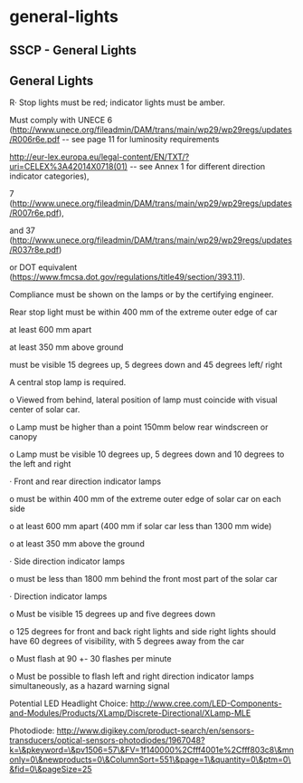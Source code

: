 # general-lights

## SSCP - General Lights

## General Lights

R·    Stop lights must be red; indicator lights must be amber.

&#x20;    Must comply with UNECE 6 (http://www.unece.org/fileadmin/DAM/trans/main/wp29/wp29regs/updates/R006r6e.pdf -- see page 11 for                                                     luminosity requirements

&#x20;                                       http://eur-lex.europa.eu/legal-content/EN/TXT/?uri=CELEX%3A42014X0718(01) -- see Annex 1 for different                                                    direction indicator categories),&#x20;

&#x20;                                       7 (http://www.unece.org/fileadmin/DAM/trans/main/wp29/wp29regs/updates/R007r6e.pdf),

&#x20;                                       and 37 (http://www.unece.org/fileadmin/DAM/trans/main/wp29/wp29regs/updates/R037r8e.pdf)

&#x20;                                       or DOT equivalent (https://www.fmcsa.dot.gov/regulations/title49/section/393.11).&#x20;

&#x20;   Compliance must be shown on the lamps or by the certifying engineer.

&#x20;    Rear stop light must be within 400 mm of the extreme outer edge of car

&#x20;                           at least 600 mm apart

&#x20;                           at least 350 mm above ground

&#x20;                           must be visible 15 degrees up, 5 degrees down and 45 degrees left/ right

&#x20;    A central stop lamp is required.

o   Viewed from behind, lateral position of lamp must coincide with visual center of solar car.

o   Lamp must be higher than a point 150mm below rear windscreen or canopy

o   Lamp must be visible 10 degrees up, 5 degrees down and 10 degrees to the left and right

·          Front and rear direction indicator lamps

o   must be within 400 mm of the extreme outer edge of solar car on each side

o   at least 600 mm apart (400 mm if solar car less than 1300 mm wide)

o   at least 350 mm above the ground

·          Side direction indicator lamps

o   must be less than 1800 mm behind the front most part of the solar car

·          Direction indicator lamps

o   Must be visible 15 degrees up and five degrees down

o   125 degrees for front and back right lights and side right lights should have 60 degrees of visibility, with 5 degrees away from the car

o   Must flash at 90 +- 30 flashes per minute

o   Must be possible to flash left and right direction indicator lamps simultaneously, as a hazard warning signal

Potential LED Headlight Choice: http://www.cree.com/LED-Components-and-Modules/Products/XLamp/Discrete-Directional/XLamp-MLE

Photodiode: http://www.digikey.com/product-search/en/sensors-transducers/optical-sensors-photodiodes/1967048?k=\&pkeyword=\&pv1506=57\&FV=1f140000%2Cfff4001e%2Cfff803c8\&mnonly=0\&newproducts=0\&ColumnSort=551\&page=1\&quantity=0\&ptm=0\&fid=0\&pageSize=25

